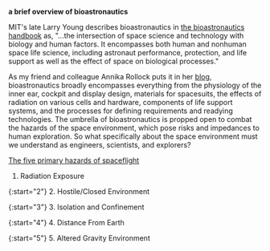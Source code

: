 <b> a brief overview of bioastronautics </b>

MIT's late Larry Young describes bioastronautics in [the bioastronautics handbook](https://link.springer.com/referencework/10.1007/978-3-319-12191-8) as, "...the intersection of space science and technology with biology and human factors. It encompasses both human and nonhuman space life science, including astronaut performance, protection, and life support as well as the effect of space on biological processes."

As my friend and colleague Annika Rollock puts it in her [blog](https://www.annikarollock.com/blog/so-you-want-to-learn-about-bioastronautics), bioastronautics broadly encompasses everything from the physiology of the inner ear, cockpit and display design, materials for spacesuits, the effects of radiation on various cells and hardware, components of life support systems, and the processes for defining requirements and readying technologies. The umbrella of bioastronautics is propped open to combat the hazards of the space environment, which pose risks and impedances to human exploration. So what specifically about the space environment must we understand as engineers, scientists, and explorers?

[The five primary hazards of spaceflight](https://www.nature.com/articles/s41526-023-00275-2)

1. Radiation Exposure

{:start="2"}
2. Hostile/Closed Environment

{:start="3"}
3. Isolation and Confinement

{:start="4"}
4. Distance From Earth

{:start="5"}
5. Altered Gravity Environment
